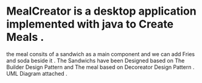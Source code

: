 # MealCreator is a desktop application implemented with java to Create Meals .
the meal consits of a sandwich as a main component and we can add Fries and soda beside it .
The Sandwichs have been Designed based on The Builder Design Pattern and The meal based on Decoreator Design Pattern .
UML Diagram attached .
